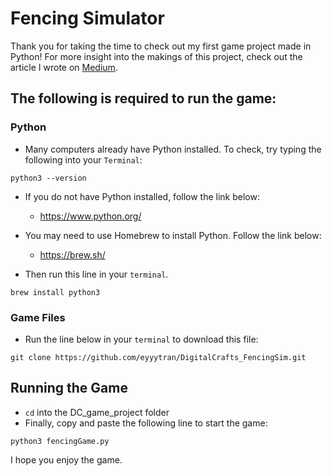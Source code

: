 # Fencing Simulator

Thank you for taking the time to check out my first game project made in Python!
For more insight into the makings of this project, check out the article I wrote on [Medium](https://medium.com/@ltatran94/6d0dcdb09fa2).

## The following is required to run the game:

### Python

- Many computers already have Python installed. To check, try typing the following into your `Terminal`:

```
python3 --version
```

- If you do not have Python installed, follow the link below:

  - https://www.python.org/

- You may need to use Homebrew to install Python. Follow the link below:

  - https://brew.sh/

- Then run this line in your `terminal`.

```
brew install python3
```

### Game Files

- Run the line below in your `terminal` to download this file:

```
git clone https://github.com/eyyytran/DigitalCrafts_FencingSim.git
```

## Running the Game

- `cd` into the DC_game_project folder
- Finally, copy and paste the following line to start the game:

```
python3 fencingGame.py
```

I hope you enjoy the game.
